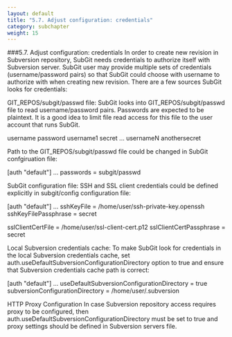 ```yaml
---
layout: default
title: "5.7. Adjust configuration: credentials"
category: subchapter
weight: 15
---
```

###5.7. Adjust configuration: credentials
In order to create new revision in Subversion repository, SubGit needs credentials to authorize itself with Subversion server. SubGit user may provide multiple sets of credentials (username/password pairs) so that SubGit could choose with username to authorize with when creating new revision. There are a few sources SubGit looks for credentials:

GIT_REPOS/subgit/passwd file:  SubGit looks into GIT_REPOS/subgit/passwd file to read username/password pairs. Passwords are expected to be plaintext. It is a good idea to limit file read access for this file to the user account that runs SubGit.

username password
username1 secret
...
usernameN anothersecret

Path to the GIT_REPOS/subgit/passwd file could be changed in SubGit confgiruation file:

[auth "default"]
...
passwords = subgit/passwd

SubGit configuration file:  SSH and SSL client credentials could be defined explicitly in subgit/config configuration file:

[auth "default"]
...
sshKeyFile = /home/user/ssh-private-key.openssh
sshKeyFilePassphrase = secret

sslClientCertFile = /home/user/ssl-client-cert.p12
sslClientCertPassphrase = secret

Local Subversion credentials cache:  To make SubGit look for credentials in the local Subversion credentials cache, set auth.useDefaultSubversionConfigurationDirectory option to true and ensure that Subversion credentials cache path is correct:

[auth "default"]
...
useDefaultSubversionConfigurationDirectory = true
subversionConfigurationDirectory = /home/user/.subversion

HTTP Proxy Configuration
In case Subversion repository access requires proxy to be configured, then auth.useDefaultSubversionConfigurationDirectory must be set to true and proxy settings should be defined in Subversion servers file.